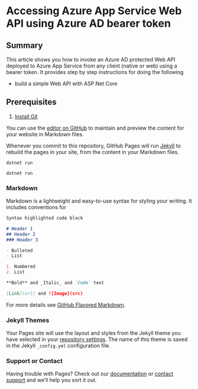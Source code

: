 # Accessing Azure App Service Web API  using Azure AD bearer token

## Summary
This article shows you how to invoke an Azure AD protected Web API deployed to Azure App Service from any client (native or web) using a bearer token. It provides step by step instructions for doing the following

- build a simple Web API with ASP.Net Core


## Prerequisites
1. [Install Git](https://git-scm.com/)


You can use the [editor on GitHub](https://github.com/aj2075/Azure-WebAPI-AAD-Authentication/edit/master/README.md) to maintain and preview the content for your website in Markdown files.

Whenever you commit to this repository, GitHub Pages will run [Jekyll](https://jekyllrb.com/) to rebuild the pages in your site, from the content in your Markdown files.

    dotnet run
```
dotnet run

```

### Markdown

Markdown is a lightweight and easy-to-use syntax for styling your writing. It includes conventions for

```markdown
Syntax highlighted code block

# Header 1
## Header 2
### Header 3

- Bulleted
- List

1. Numbered
2. List

**Bold** and _Italic_ and `Code` text

[Link](url) and ![Image](src)
```

For more details see [GitHub Flavored Markdown](https://guides.github.com/features/mastering-markdown/).

### Jekyll Themes

Your Pages site will use the layout and styles from the Jekyll theme you have selected in your [repository settings](https://github.com/aj2075/Azure-WebAPI-AAD-Authentication/settings). The name of this theme is saved in the Jekyll `_config.yml` configuration file.

### Support or Contact

Having trouble with Pages? Check out our [documentation](https://help.github.com/categories/github-pages-basics/) or [contact support](https://github.com/contact) and we’ll help you sort it out.
